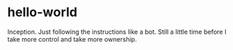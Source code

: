 # hello-world
Inception.
Just following the instructions like a bot.
Still a little time before I take more control and take more ownership.
